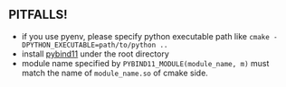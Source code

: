 ## PITFALLS!
- if you use pyenv, please specify python executable path like `cmake -DPYTHON_EXECUTABLE=path/to/python ..`
- install [pybind11](https://github.com/pybind/pybind11) under the root directory
- module name specified by `PYBIND11_MODULE(module_name, m)` must match the name of `module_name.so` of cmake side.

